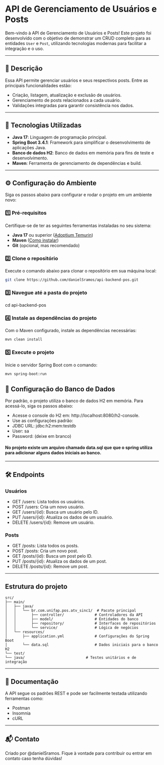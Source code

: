 # API de Gerenciamento de Usuários e Posts

Bem-vindo à API de Gerenciamento de Usuários e Posts! Este projeto foi desenvolvido com o objetivo de demonstrar um CRUD completo para as entidades `User` e `Post`, utilizando tecnologias modernas para facilitar a integração e o uso.

---

## 📝 Descrição

Essa API permite gerenciar usuários e seus respectivos posts. Entre as principais funcionalidades estão:
- Criação, listagem, atualização e exclusão de usuários.
- Gerenciamento de posts relacionados a cada usuário.
- Validações integradas para garantir consistência nos dados.

---

## 🚀 Tecnologias Utilizadas

- **Java 17**: Linguagem de programação principal.
- **Spring Boot 3.4.1**: Framework para simplificar o desenvolvimento de aplicações Java.
- **Banco de dados H2**: Banco de dados em memória para fins de teste e desenvolvimento.
- **Maven**: Ferramenta de gerenciamento de dependências e build.

---

## ⚙️ Configuração do Ambiente

Siga os passos abaixo para configurar e rodar o projeto em um ambiente novo:

### 1️⃣ Pré-requisitos

Certifique-se de ter as seguintes ferramentas instaladas no seu sistema:
- **Java 17** ou superior ([Adoptium Temurin](https://adoptium.net/))
- **Maven** ([Como instalar](https://maven.apache.org/install.html))
- **Git** (opcional, mas recomendado)

### 2️⃣ Clone o repositório

Execute o comando abaixo para clonar o repositório em sua máquina local:
```bash
git clone https://github.com/danielSramos/api-backend-pos.git
```

### 3️⃣ Navegue até a pasta do projeto

cd api-backend-pos

### 4️⃣ Instale as dependências do projeto

Com o Maven configurado, instale as dependências necessárias:
```bash
mvn clean install
```

### 5️⃣ Execute o projeto

Inicie o servidor Spring Boot com o comando:
```bash
mvn spring-boot:run
```

## 📂 Configuração do Banco de Dados
Por padrão, o projeto utiliza o banco de dados H2 em memória. Para acessá-lo, siga os passos abaixo:

- Acesse o console do H2 em: http://localhost:8080/h2-console.
- Use as configurações padrão:
- JDBC URL: jdbc:h2:mem:testdb
- User: sa
- Password: (deixe em branco)

#### No projeto existe um arquivo chamado data.sql que que o spring utiliza para adicionar alguns dados iniciais ao banco.

---

## 🛠️ Endpoints

### Usuários
- GET /users: Lista todos os usuários.
- POST /users: Cria um novo usuário.
- GET /users/{id}: Busca um usuário pelo ID.
- PUT /users/{id}: Atualiza os dados de um usuário.
- DELETE /users/{id}: Remove um usuário.

### Posts
- GET /posts: Lista todos os posts.
- POST /posts: Cria um novo post.
- GET /posts/{id}: Busca um post pelo ID.
- PUT /posts/{id}: Atualiza os dados de um post.
- DELETE /posts/{id}: Remove um post.

---

## Estrutura do projeto

```
src/
├── main/
│   ├── java/
│   │   └── br.com.unifap.pos.atv_sinc1/  # Pacote principal
│   │       ├── controller/              # Controladores da API
│   │       ├── model/                   # Entidades do banco
│   │       ├── repository/              # Interfaces de repositórios
│   │       └── service/                 # Lógica de negócios
│   └── resources/
│       ├── application.yml              # Configurações do Spring Boot
│       └── data.sql                     # Dados iniciais para o banco H2
└── test/
└── java/                            # Testes unitários e de integração
```

---

## 📄 Documentação

A API segue os padrões REST e pode ser facilmente testada utilizando ferramentas como:

- Postman
- Insomnia
- cURL

---

## 📬 Contato

Criado por @danielSramos. Fique à vontade para contribuir ou entrar em contato caso tenha dúvidas!
